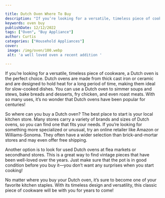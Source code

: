 ```yaml
---

title: Dutch Oven Where To Buy
description: "If you’re looking for a versatile, timeless piece of cookware, a Dutch oven is the perfect choice. Dutch ovens are made from thick...keep going and find out"
keywords: oven buy
publishDate: 12/12/2022
tags: ["Oven", "Buy Appliance"]
author: Curtis
categories: ["Household Appliances"]
cover: 
 image: /img/oven/100.webp
 alt: 'a well loved oven a recent addition '

---
```


If you’re looking for a versatile, timeless piece of cookware, a Dutch oven is the perfect choice. Dutch ovens are made from thick cast iron or ceramic and are designed to hold heat for a long period of time, making them ideal for slow-cooked dishes. You can use a Dutch oven to simmer soups and stews, bake breads and desserts, fry chicken, and even roast meats. With so many uses, it’s no wonder that Dutch ovens have been popular for centuries!

So where can you buy a Dutch oven? The best place to start is your local kitchen store. Many stores carry a variety of brands and sizes of Dutch ovens, so you can find one that fits your needs. If you’re looking for something more specialized or unusual, try an online retailer like Amazon or Williams-Sonoma. They often have a wider selection than brick-and-mortar stores and may even offer free shipping.

Another option is to look for used Dutch ovens at flea markets or secondhand stores. This is a great way to find vintage pieces that have been well-loved over the years. Just make sure that the pot is in good condition before you buy it—you don’t want any surprises when you start cooking!

No matter where you buy your Dutch oven, it’s sure to become one of your favorite kitchen staples. With its timeless design and versatility, this classic piece of cookware will be with you for years to come!

